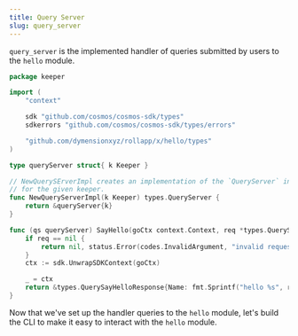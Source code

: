 ```yaml
---
title: Query Server
slug: query_server
---
```


`query_server` is the implemented handler of queries submitted by users to the `hello` module.

```Go
package keeper

import (
	"context"

	sdk "github.com/cosmos/cosmos-sdk/types"
	sdkerrors "github.com/cosmos/cosmos-sdk/types/errors"

	"github.com/dymensionxyz/rollapp/x/hello/types"
)

type queryServer struct{ k Keeper }

// NewQuerySErverImpl creates an implementation of the `QueryServer` interface
// for the given keeper.
func NewQueryServerImpl(k Keeper) types.QueryServer {
	return &queryServer{k}
}

func (qs queryServer) SayHello(goCtx context.Context, req *types.QuerySayHelloRequest) (*types.QuerySayHelloResponse, error) {
    if req == nil {
        return nil, status.Error(codes.InvalidArgument, "invalid request")
    }
    ctx := sdk.UnwrapSDKContext(goCtx)

    _ = ctx
    return &types.QuerySayHelloResponse{Name: fmt.Sprintf("hello %s", req.Name)}, nil
}
```

Now that we've set up the handler queries to the `hello` module, let's build the CLI to make it easy to interact with the `hello` module.
